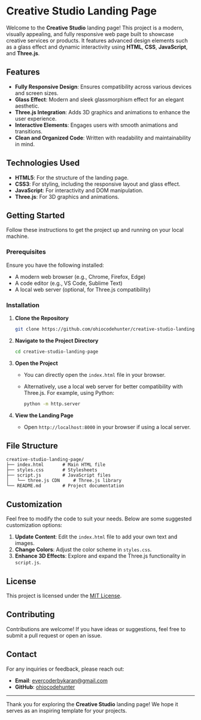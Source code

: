# Creative Studio Landing Page

Welcome to the **Creative Studio** landing page! This project is a modern, visually appealing, and fully responsive web page built to showcase creative services or products. It features advanced design elements such as a glass effect and dynamic interactivity using **HTML**, **CSS**, **JavaScript**, and **Three.js**.

## Features

- **Fully Responsive Design**: Ensures compatibility across various devices and screen sizes.
- **Glass Effect**: Modern and sleek glassmorphism effect for an elegant aesthetic.
- **Three.js Integration**: Adds 3D graphics and animations to enhance the user experience.
- **Interactive Elements**: Engages users with smooth animations and transitions.
- **Clean and Organized Code**: Written with readability and maintainability in mind.

## Technologies Used

- **HTML5**: For the structure of the landing page.
- **CSS3**: For styling, including the responsive layout and glass effect.
- **JavaScript**: For interactivity and DOM manipulation.
- **Three.js**: For 3D graphics and animations.

## Getting Started

Follow these instructions to get the project up and running on your local machine.

### Prerequisites

Ensure you have the following installed:

- A modern web browser (e.g., Chrome, Firefox, Edge)
- A code editor (e.g., VS Code, Sublime Text)
- A local web server (optional, for Three.js compatibility)

### Installation

1. **Clone the Repository**

   ```bash
   git clone https://github.com/ohiocodehunter/creative-studio-landing-page.git
   ```

2. **Navigate to the Project Directory**

   ```bash
   cd creative-studio-landing-page
   ```

3. **Open the Project**

   - You can directly open the `index.html` file in your browser.
   - Alternatively, use a local web server for better compatibility with Three.js. For example, using Python:

     ```bash
     python -m http.server
     ```

4. **View the Landing Page**

   - Open `http://localhost:8000` in your browser if using a local server.

## File Structure

```
creative-studio-landing-page/
├── index.html       # Main HTML file
├── styles.css       # Stylesheets
├── script.js        # JavaScript files
│   └── three.js CDN     # Three.js library
└── README.md        # Project documentation
```

## Customization

Feel free to modify the code to suit your needs. Below are some suggested customization options:

1. **Update Content**: Edit the `index.html` file to add your own text and images.
2. **Change Colors**: Adjust the color scheme in `styles.css`.
3. **Enhance 3D Effects**: Explore and expand the Three.js functionality in `script.js`.

## License

This project is licensed under the [MIT License](LICENSE).

## Contributing

Contributions are welcome! If you have ideas or suggestions, feel free to submit a pull request or open an issue.

## Contact

For any inquiries or feedback, please reach out:

- **Email**: evercoderbykaran@gmail.com
- **GitHub**: [ohiocodehunter](https://github.com/ohiocodehunter)

---
Thank you for exploring the **Creative Studio** landing page! We hope it serves as an inspiring template for your projects.

